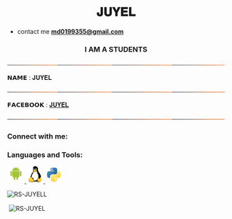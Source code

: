 <h1 align="center">𝐉𝐔𝐘𝐄𝐋</h1>

- contact me **md0199355@gmail.com**

<h3 align="center">I AM A STUDENTS</h3>

<img align="center" alt="line" src="https://github.com/DalpatRathore/dalpatrathore/blob/main/assets/images/line-2.svg">

𝗡𝗔𝗠𝗘 : 𝐉𝐔𝐘𝐄𝐋

<img align="center" alt="line" src="https://github.com/DalpatRathore/dalpatrathore/blob/main/assets/images/line-2.svg">

𝗙𝗔𝗖𝗘𝗕𝗢𝗢𝗞 : [𝐉𝐔𝐘𝐄𝐋](https://www.facebook.com/profile.php?id=100090854436059)

<img align="center" alt="line" src="https://github.com/DalpatRathore/dalpatrathore/blob/main/assets/images/line-2.svg">

<h3 align="left">Connect with me:</h3>

<p align="left">

</p>

<h3 align="left">Languages and Tools:</h3>

<p align="left"> <a href="https://developer.android.com" target="_blank" rel="noreferrer"> <img src="https://raw.githubusercontent.com/devicons/devicon/master/icons/android/android-original-wordmark.svg" alt="android" width="40" height="40"/> </a> <a href="https://www.linux.org/" target="_blank" rel="noreferrer"> <img src="https://raw.githubusercontent.com/devicons/devicon/master/icons/linux/linux-original.svg" alt="linux" width="40" height="40"/> </a> <a href="https://www.python.org" target="_blank" rel="noreferrer"> <img src="https://raw.githubusercontent.com/devicons/devicon/master/icons/python/python-original.svg" alt="python" width="40" height="40"/> </a> </p>

<p><img align="left" src="https://github-readme-stats.vercel.app/api/top-langs?username=RS-JUYEL&show_icons=true&locale=en&layout=compact" alt="RS-JUYEL" /></p>

L

<p>&nbsp;<img align="center" src="https://github-readme-stats.vercel.app/api?username=RS-JUYEL&show_icons=true&locale=en" alt="RS-JUYEL" /></p>

<p><img align="center" src="https://github-readme-streak-stats.herokuapp.com/?user=RS-JUYEL&" alt="" /></p>
